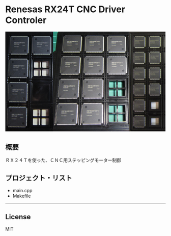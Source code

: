 Renesas RX24T CNC Driver Controler
=========
![RX24T](../RXchipS.jpg)

## 概要
ＲＸ２４Ｔを使った、ＣＮＣ用ステッピングモーター制御

   
## プロジェクト・リスト
 - main.cpp
 - Makefile
   
-----
   
License
----

MIT
